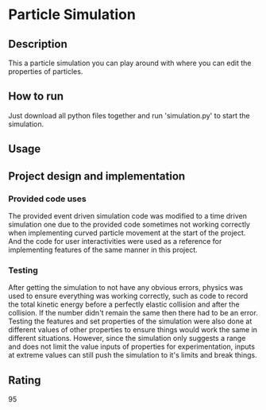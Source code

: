 # Particle Simulation

## Description
This a particle simulation you can play around with where you can edit the properties of particles.

## How to run
Just download all python files together and run 'simulation.py' to start the simulation.

## Usage

## Project design and implementation

### Provided code uses
The provided event driven simulation code was modified to a time driven simulation one due to the provided code sometimes not working correctly when implementing curved particle movement at the start of the project.
And the code for user interactivities were used as a reference for implementing features of the same manner in this project.
### Testing
After getting the simulation to not have any obvious errors, physics was used to ensure everything was working correctly, such as code to record the total kinetic energy before a perfectly elastic collision and after the collision. If the number didn't remain the same then there had to be an error. Testing the features and set properties of the simulation were also done at different values of other properties to ensure things would work the same in different situations. However, since the simulation only suggests a range and does not limit the value inputs of properties for experimentation, inputs at extreme values can still push the simulation to it's limits and break things.

## Rating
95
